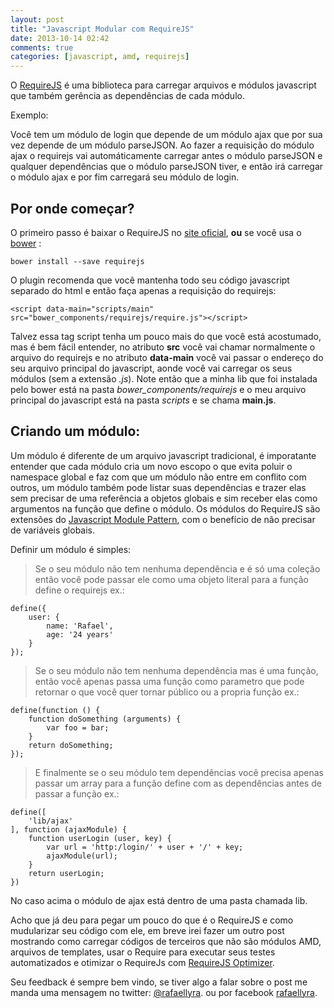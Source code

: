 ```yaml
---
layout: post
title: "Javascript Modular com RequireJS"
date: 2013-10-14 02:42
comments: true
categories: [javascript, amd, requirejs]
---
```


O [RequireJS](http://requirejs.org/) é uma biblioteca para carregar arquivos e módulos javascript que também gerência as dependências de cada módulo.

Exemplo:

Você tem um módulo de login que depende de um módulo ajax que por sua vez depende de um módulo parseJSON. Ao fazer a requisição do módulo ajax o requirejs vai automáticamente carregar antes o módulo parseJSON e qualquer dependências que o módulo parseJSON tiver, e então irá carregar o módulo ajax e por fim carregará seu módulo de login.


Por onde começar?
-------------------------

O primeiro passo é baixar o RequireJS no [site oficial](http://requirejs.org/), <strong>ou</strong> se você usa o [bower](http://bower.io/) :


```
bower install --save requirejs
```

O plugin recomenda que você mantenha todo seu código javascript separado do html e então faça apenas a requisição do requirejs:


```
<script data-main="scripts/main" src="bower_components/requirejs/require.js"></script>
```

Talvez essa tag script tenha um pouco mais do que você está acostumado, mas é bem fácil entender, no atributo <strong>src</strong> você vai chamar normalmente o arquivo do requirejs e no atributo <strong>data-main</strong> você vai passar o endereço do seu arquivo principal do javascript, aonde você vai carregar os seus módulos (sem a extensão <em>.js</em>). Note então que a minha lib que foi instalada pelo bower está na pasta <em>bower_components/requirejs</em> e o meu arquivo principal do javascript está na pasta <em>scripts</em> e se chama <strong>main.js</strong>.

Criando um módulo:
-------------------------

Um módulo é diferente de um arquivo javascript tradicional, é imporatante entender que cada módulo cria um novo escopo o que evita poluir o namespace global e faz com que um módulo não entre em conflito com outros, um módulo também pode listar suas dependências e trazer elas sem precisar de uma referência a objetos globais e sim receber elas como argumentos na função que define o módulo. Os módulos do RequireJS são extensões do [Javascript Module Pattern](http://www.adequatelygood.com/JavaScript-Module-Pattern-In-Depth.html), com o benefício de não precisar de variáveis globais.

Definir um módulo é simples:

> Se o seu módulo não tem nenhuma dependência e é só uma coleção então você pode passar ele como uma objeto literal para a função define o requirejs ex.:

```
define({
    user: {
    	name: 'Rafael',
    	age: '24 years'
    }
});
```

> Se o seu módulo não tem nenhuma dependência mas é uma função, então você apenas passa uma função como parametro que pode retornar o que você quer tornar público ou a propria função ex.:

```
define(function () {
	function doSomething (arguments) {
		var foo = bar;
	}
	return doSomething;
});
```

> E finalmente se o seu módulo tem dependências você precisa apenas passar um array para a função define com as dependências antes de passar a função ex.:

```
define([
	'lib/ajax'
], function (ajaxModule) {
	function userLogin (user, key) {
		var url = 'http:/login/' + user + '/' + key;
		ajaxModule(url);
	}
	return userLogin;
})

```

No caso acima o módulo de ajax está dentro de uma pasta chamada lib.

Acho que já deu para pegar um pouco do que é o RequireJS e como mudularizar seu código com ele, em breve irei fazer um outro post mostrando como carregar códigos de terceiros que não são módulos AMD, arquivos de templates, usar o Require para executar seus testes automatizados e otimizar o RequireJs com [RequireJS Optimizer](http://requirejs.org/docs/optimization.html).

Seu feedback é sempre bem vindo, se tiver algo a falar sobre o post me manda uma mensagem no twitter: [@rafaellyra](http://www.twitter.com/rafaellyra). ou por facebook [rafaellyra](http://www.facebook.com/rafaellyra).